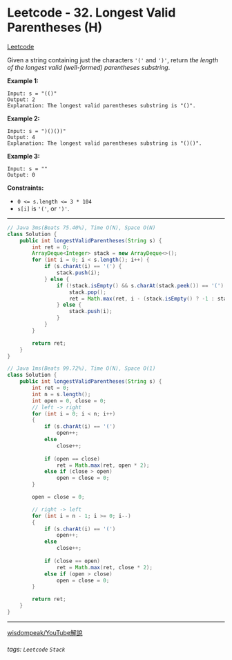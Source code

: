 # Leetcode - 32. Longest Valid Parentheses (H)

[Leetcode](https://leetcode.com/problems/longest-valid-parentheses/description/)

Given a string containing just the characters `'('` and `')'`, return *the length of the longest valid (well-formed) parentheses substring*.

**Example 1:**
```
Input: s = "(()"
Output: 2
Explanation: The longest valid parentheses substring is "()".
```
**Example 2:**
```
Input: s = ")()())"
Output: 4
Explanation: The longest valid parentheses substring is "()()".
```
**Example 3:**
```
Input: s = ""
Output: 0
```
**Constraints:**

-   `0 <= s.length <= 3 * 104`
-   `s[i]` is `'('`, or `')'`.

---
```java
// Java 3ms(Beats 75.40%), Time O(N), Space O(N)
class Solution {
    public int longestValidParentheses(String s) {
        int ret = 0;
        ArrayDeque<Integer> stack = new ArrayDeque<>();
        for (int i = 0; i < s.length(); i++) {
            if (s.charAt(i) == '(') {
                stack.push(i);
            } else {
                if (!stack.isEmpty() && s.charAt(stack.peek()) == '(') {
                    stack.pop();
                    ret = Math.max(ret, i - (stack.isEmpty() ? -1 : stack.peek()));
                } else {
                    stack.push(i);
                }
            }
        }

        return ret;
    }
}
```
```java
// Java 1ms(Beats 99.72%), Time O(N), Space O(1)
class Solution {
    public int longestValidParentheses(String s) {
        int ret = 0;
        int n = s.length();
        int open = 0, close = 0;
        // left -> right
        for (int i = 0; i < n; i++)
        {
            if (s.charAt(i) == '(')
                open++;
            else
                close++;
            
            if (open == close)
                ret = Math.max(ret, open * 2);
            else if (close > open)
                open = close = 0;
        }

        open = close = 0;

        // right -> left
        for (int i = n - 1; i >= 0; i--)
        {
            if (s.charAt(i) == '(')
                open++;
            else
                close++;
            
            if (close == open)
                ret = Math.max(ret, close * 2);
            else if (open > close)
                open = close = 0;
        }

        return ret;
    }
}
```
---

[wisdompeak/YouTube解說](https://www.youtube.com/watch?v=677VaZhd4dg)

###### tags: `Leetcode` `Stack`
